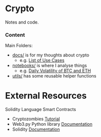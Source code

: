 # Crypto
Notes and code.

### Content
Main Folders:
* [docs/](./docs/) is for my thoughts about crypto
    * e.g. [List of Use Cases](./docs/use_cases.md)
* [notebooks/](./notebooks/) is where I analyse things
    * e.g. [Daily Volatility of BTC and ETH](./notebooks/NB01%20Returns%20-%20BTC%20ETH%20-%20Daily.ipynb)
* [utils/](./utils/) has some reusable helper functions

# External Resources
Solidity Language Smart Contracts
* Cryptozombies [Tutorial](https://cryptozombies.io/)
* Web3.py Python library [Documentation](https://web3py.readthedocs.io/en/stable/index.html#)
* Solidity [Documentation](https://docs.soliditylang.org/)
